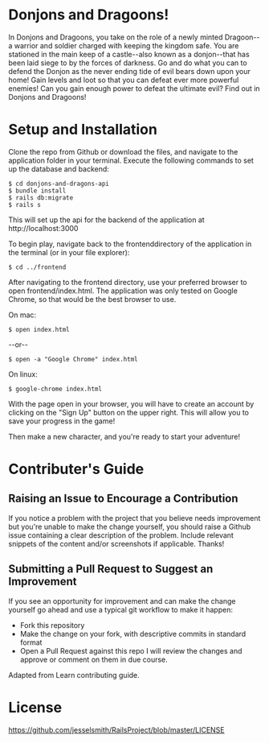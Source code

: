 # Donjons and Dragoons!
In Donjons and Dragoons, you take on the role of a newly minted Dragoon--a warrior and soldier charged with keeping the kingdom safe. You are stationed in the main keep of a castle--also known as a donjon--that has been laid siege to by the forces of darkness. Go and do what you can to defend the Donjon as the never ending tide of evil bears down upon your home! Gain levels and loot so that you can defeat ever more powerful enemies! Can you gain enough power to defeat the ultimate evil?
Find out in Donjons and Dragoons!

# Setup and Installation
Clone the repo from Github or download the files, and navigate to the application folder in your terminal. Execute the following commands to set up the database and backend:
```
$ cd donjons-and-dragons-api
$ bundle install
$ rails db:migrate
$ rails s
```
This will set up the api for the backend of the application at http://localhost:3000

To begin play, navigate back to the frontenddirectory of the application in the terminal (or in your file explorer):
```
$ cd ../frontend
```
After navigating to the frontend directory, use your preferred browser to open frontend/index.html. The application was only tested on Google Chrome, so that would be the best browser to use.

On mac:
```
$ open index.html
```
--or--
```
$ open -a "Google Chrome" index.html 
```
On linux:
```
$ google-chrome index.html
```
With the page open in your browser, you will have to create an account by clicking on the "Sign Up" button on the upper right. This will allow you to save your progress in the game!

Then make a new character, and you're ready to start your adventure!

# Contributer's Guide
## Raising an Issue to Encourage a Contribution
If you notice a problem with the project that you believe needs improvement but you're unable to make the change yourself, you should raise a Github issue containing a clear description of the problem. Include relevant snippets of the content and/or screenshots if applicable. Thanks!

## Submitting a Pull Request to Suggest an Improvement
If you see an opportunity for improvement and can make the change yourself go ahead and use a typical git workflow to make it happen:

* Fork this repository
* Make the change on your fork, with descriptive commits in standard format
* Open a Pull Request against this repo
I will review the changes and approve or comment on them in due course.

Adapted from Learn contributing guide.

# License

https://github.com/jesselsmith/RailsProject/blob/master/LICENSE
